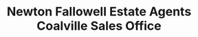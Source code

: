 ---
title: "Newton Fallowell Estate Agents Coalville Sales Office"
url: /coalville/newton-fallowell-estate-agents-coalville-sales-office/
shop: Immobilien
---